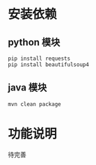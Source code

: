 # 安装依赖
## python 模块
```shell script
pip install requests
pip install beautifulsoup4
```

## java 模块
```shell script
mvn clean package
```

# 功能说明
待完善